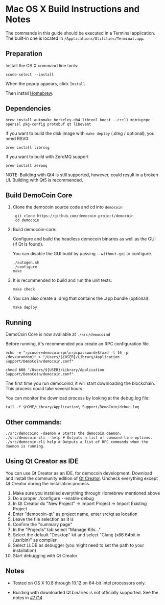 Mac OS X Build Instructions and Notes
====================================
The commands in this guide should be executed in a Terminal application.
The built-in one is located in `/Applications/Utilities/Terminal.app`.

Preparation
-----------
Install the OS X command line tools:

`xcode-select --install`

When the popup appears, click `Install`.

Then install [Homebrew](https://brew.sh).

Dependencies
----------------------

    brew install automake berkeley-db4 libtool boost --c++11 miniupnpc openssl pkg-config protobuf qt libevent

If you want to build the disk image with `make deploy` (.dmg / optional), you need RSVG

    brew install librsvg

If you want to build with ZeroMQ support
    
    brew install zeromq

NOTE: Building with Qt4 is still supported, however, could result in a broken UI. Building with Qt5 is recommended.

Build DemoCoin Core
------------------------

1. Clone the democoin source code and cd into `democoin`

        git clone https://github.com/democoin-project/democoin
        cd democoin

2.  Build democoin-core:

    Configure and build the headless democoin binaries as well as the GUI (if Qt is found).

    You can disable the GUI build by passing `--without-gui` to configure.

        ./autogen.sh
        ./configure
        make

3.  It is recommended to build and run the unit tests:

        make check

4.  You can also create a .dmg that contains the .app bundle (optional):

        make deploy

Running
-------

DemoCoin Core is now available at `./src/democoind`

Before running, it's recommended you create an RPC configuration file.

    echo -e "rpcuser=democoinrpc\nrpcpassword=$(xxd -l 16 -p /dev/urandom)" > "/Users/${USER}/Library/Application Support/DemoCoin/democoin.conf"

    chmod 600 "/Users/${USER}/Library/Application Support/DemoCoin/democoin.conf"

The first time you run democoind, it will start downloading the blockchain. This process could take several hours.

You can monitor the download process by looking at the debug.log file:

    tail -f $HOME/Library/Application\ Support/DemoCoin/debug.log

Other commands:
-------

    ./src/democoind -daemon # Starts the democoin daemon.
    ./src/democoin-cli --help # Outputs a list of command-line options.
    ./src/democoin-cli help # Outputs a list of RPC commands when the daemon is running.

Using Qt Creator as IDE
------------------------
You can use Qt Creator as an IDE, for democoin development.
Download and install the community edition of [Qt Creator](https://www.qt.io/download/).
Uncheck everything except Qt Creator during the installation process.

1. Make sure you installed everything through Homebrew mentioned above
2. Do a proper ./configure --enable-debug
3. In Qt Creator do "New Project" -> Import Project -> Import Existing Project
4. Enter "democoin-qt" as project name, enter src/qt as location
5. Leave the file selection as it is
6. Confirm the "summary page"
7. In the "Projects" tab select "Manage Kits..."
8. Select the default "Desktop" kit and select "Clang (x86 64bit in /usr/bin)" as compiler
9. Select LLDB as debugger (you might need to set the path to your installation)
10. Start debugging with Qt Creator

Notes
-----

* Tested on OS X 10.8 through 10.12 on 64-bit Intel processors only.

* Building with downloaded Qt binaries is not officially supported. See the notes in [#7714](https://github.com/bitcoin/bitcoin/issues/7714)
